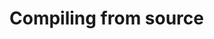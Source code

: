 
<!-- SPDX-License-Identifier: MIT-0 -->
<!-- SPDX-FileCopyrightText: 2022-2023 The DPS8M Development Team -->
<!-- scspell-id: 7d696b74-3233-11ed-a8ff-80ee73e9b8e7 -->

<!-- pagebreak -->

# Compiling from source

